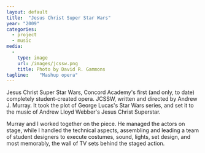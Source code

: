 ```yaml
---
layout: default
title:  "Jesus Christ Super Star Wars"
year: "2009"
categories:
  - project
  - music
media:
  -
    type: image
    url: /images/jcssw.png
    title: Photo by David R. Gammons
tagline:    "Mashup opera"
---
```

Jesus Christ Super Star Wars, Concord Academy's first (and only, to date) completely student-created opera. JCSSW, written and directed by Andrew J. Murray. It took the plot of George Lucas's Star Wars series, and set it to the music of Andrew Lloyd Webber's Jesus Christ Superstar.

Murray and I worked together on the piece. He managed the actors on stage, while I handled the technical aspects, assembling and leading a team of student designers to execute costumes, sound, lights, set design, and most memorably, the wall of TV sets behind the staged action.
